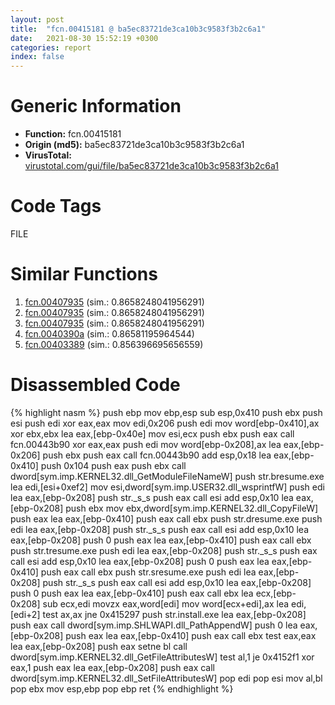 ```yaml
---
layout: post
title:  "fcn.00415181 @ ba5ec83721de3ca10b3c9583f3b2c6a1"
date:   2021-08-30 15:52:19 +0300
categories: report
index: false
---
```


# Generic Information
- **Function:** fcn.00415181
- **Origin (md5):** ba5ec83721de3ca10b3c9583f3b2c6a1
- **VirusTotal:** [virustotal.com/gui/file/ba5ec83721de3ca10b3c9583f3b2c6a1][virustotal_ref]

# Code Tags
<span class="tag" id="FILE">FILE</span>


# Similar Functions

1. [fcn.00407935][similar_1_ref] (sim.: 0.8658248041956291)
2. [fcn.00407935][similar_2_ref] (sim.: 0.8658248041956291)
3. [fcn.00407935][similar_3_ref] (sim.: 0.8658248041956291)
4. [fcn.0040390a][similar_4_ref] (sim.: 0.86581195964544)
5. [fcn.00403389][similar_5_ref] (sim.: 0.856396695656559)


# Disassembled Code

{% highlight nasm %}
push ebp
mov ebp,esp
sub esp,0x410
push ebx
push esi
push edi
xor eax,eax
mov edi,0x206
push edi
mov word[ebp-0x410],ax
xor ebx,ebx
lea eax,[ebp-0x40e]
mov esi,ecx
push ebx
push eax
call fcn.00443b90
xor eax,eax
push edi
mov word[ebp-0x208],ax
lea eax,[ebp-0x206]
push ebx
push eax
call fcn.00443b90
add esp,0x18
lea eax,[ebp-0x410]
push 0x104
push eax
push ebx
call dword[sym.imp.KERNEL32.dll_GetModuleFileNameW]
push str.bresume.exe
lea edi,[esi+0xef2]
mov esi,dword[sym.imp.USER32.dll_wsprintfW]
push edi
lea eax,[ebp-0x208]
push str._s_s
push eax
call esi
add esp,0x10
lea eax,[ebp-0x208]
push ebx
mov ebx,dword[sym.imp.KERNEL32.dll_CopyFileW]
push eax
lea eax,[ebp-0x410]
push eax
call ebx
push str.dresume.exe
push edi
lea eax,[ebp-0x208]
push str._s_s
push eax
call esi
add esp,0x10
lea eax,[ebp-0x208]
push 0
push eax
lea eax,[ebp-0x410]
push eax
call ebx
push str.tresume.exe
push edi
lea eax,[ebp-0x208]
push str._s_s
push eax
call esi
add esp,0x10
lea eax,[ebp-0x208]
push 0
push eax
lea eax,[ebp-0x410]
push eax
call ebx
push str.sresume.exe
push edi
lea eax,[ebp-0x208]
push str._s_s
push eax
call esi
add esp,0x10
lea eax,[ebp-0x208]
push 0
push eax
lea eax,[ebp-0x410]
push eax
call ebx
lea ecx,[ebp-0x208]
sub ecx,edi
movzx eax,word[edi]
mov word[ecx+edi],ax
lea edi,[edi+2]
test ax,ax
jne 0x415297
push str.install.exe
lea eax,[ebp-0x208]
push eax
call dword[sym.imp.SHLWAPI.dll_PathAppendW]
push 0
lea eax,[ebp-0x208]
push eax
lea eax,[ebp-0x410]
push eax
call ebx
test eax,eax
lea eax,[ebp-0x208]
push eax
setne bl
call dword[sym.imp.KERNEL32.dll_GetFileAttributesW]
test al,1
je 0x4152f1
xor eax,1
push eax
lea eax,[ebp-0x208]
push eax
call dword[sym.imp.KERNEL32.dll_SetFileAttributesW]
pop edi
pop esi
mov al,bl
pop ebx
mov esp,ebp
pop ebp
ret
{% endhighlight %}


[similar_1_ref]: /report/fcn.00407935@e7582fc3dadb394a1457ab7e7fbbe9a7
[similar_2_ref]: /report/fcn.00407935@6c8b5339bada4cbd03f0f446da640707
[similar_3_ref]: /report/fcn.00407935@8f8b2c5d43e03af62d4bc097b3275f12
[similar_4_ref]: /report/fcn.0040390a@4c2db4ba96e80258daff665d7d7a016a
[similar_5_ref]: /report/fcn.00403389@73677cb40830e94fbfb5483ff33e40b9
[virustotal_ref]: https://www.virustotal.com/gui/file/ba5ec83721de3ca10b3c9583f3b2c6a1